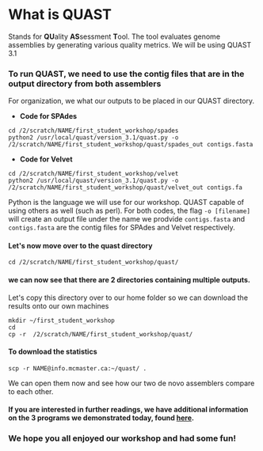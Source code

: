 # What is QUAST
Stands for **QU**ality **AS**sessment **T**ool. The tool evaluates genome assemblies by generating various quality metrics.
We will be using QUAST 3.1

### To run QUAST, we need to use the contig files that are in the output directory from both assemblers
For organization, we what our outputs to be placed in our QUAST directory.

- **Code for SPAdes**
```
cd /2/scratch/NAME/first_student_workshop/spades
python2 /usr/local/quast/version_3.1/quast.py -o /2/scratch/NAME/first_student_workshop/quast/spades_out contigs.fasta
```
- **Code for Velvet**
```
cd /2/scratch/NAME/first_student_workshop/velvet
python2 /usr/local/quast/version_3.1/quast.py -o /2/scratch/NAME/first_student_workshop/quast/velvet_out contigs.fa
```
Python is the language we will use for our workshop. QUAST capable of using others as well (such as perl).
For both codes, the flag ```-o [filename]``` will create an output file under the name we prodvide 
```contigs.fasta``` and ```contigs.fasta``` are the contig files for SPAdes and Velvet respectively.

#### Let's now move over to the quast directory
```
cd /2/scratch/NAME/first_student_workshop/quast/
```
#### we can now see that there are 2 directories containing multiple outputs.
Let's copy this directory over to our home folder so we can download the results onto our own machines
```
mkdir ~/first_student_workshop
cd
cp -r  /2/scratch/NAME/first_student_workshop/quast/
```
#### To download the statistics
```
scp -r NAME@info.mcmaster.ca:~/quast/ .
```
We can open them now and see how our two de novo assemblers compare to each other.

#### If you are interested in further readings, we have additional information on the 3 programs we demonstrated today, found [here](https://github.com/GregK10/722Workshop_Velvet.SPAdes_YY.MY.GK/blob/main/5_Additional_readings.md).
### We hope you all enjoyed our workshop and had some fun!

